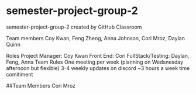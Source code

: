 # semester-project-group-2
semester-project-group-2 created by GitHub Classroom

Team members
  Coy Kwan, Feng Zheng, Anna Johnson, Cori Mroz, Daylan Quinn
  
Roles
  Project Manager: Coy Kwan
  Front End: Cori 
  FullStack/Testing: Daylan, Feng, Anna
Team Rules
  One meeting per week (planning on Wedsnesday afternoon but flexible)
  3-4 weekly updates on discord 
  ~3 hours a week time comitiment
  
##Team Members
Cori Mroz